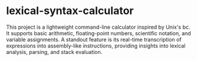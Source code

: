 # lexical-syntax-calculator
This project is a lightweight command-line calculator inspired by Unix's bc. It supports basic arithmetic, floating-point numbers, scientific notation, and variable assignments. A standout feature is its real-time transcription of expressions into assembly-like instructions, providing insights into lexical analysis, parsing, and stack evaluation.
